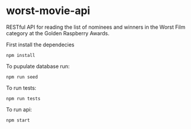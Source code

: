 # worst-movie-api

RESTful API for reading the list of nominees and winners in the Worst Film category at the Golden Raspberry Awards.

First install the dependecies

    npm install

To pupulate database run:

    npm run seed

To run tests:

    npm run tests

To run api:

    npm start
